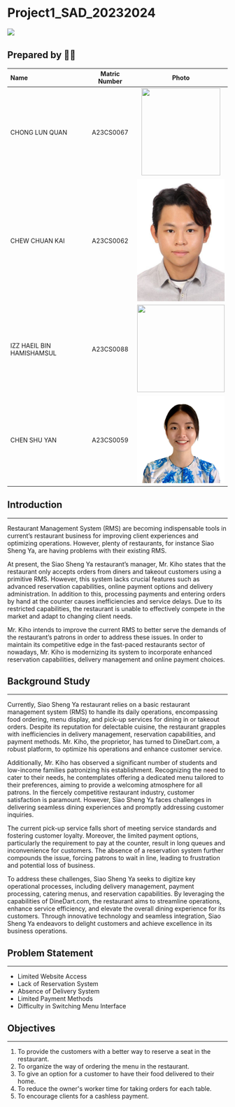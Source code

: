 # Project1_SAD_20232024

<image src = "image/restaurant2.webp"  >

## Prepared by 🧑‍💻

| Name             | Matric Number | Photo                                                         |
| :---------------- | :-------------: | :------------------------------------------------------------: |
| CHONG LUN QUAN          | A23CS0067        | <img src="https://github.com/ChuanKai1410/Project1_SAD_20232024/assets/147676251/35322cb7-8a85-4dd2-9d53-9e2f8e21d608" width=180px, height=200px>    |
| CHEW CHUAN KAI            | A23CS0062     | <img src="image/chuankai.jpg" width=200px height=280px>    |
| IZZ HAEIL BIN HAMISHAMSUL                | A23CS0088       | <img src="" width=200px, height=200px>         |
| CHEN SHU YAN           | A23CS0059     | <img src="image/sy.jpg" width=200px, height=200px>    |


## Introduction
----
Restaurant Management System (RMS) are becoming indispensable tools in current’s restaurant business for improving client experiences and optimizing operations. However, plenty of restaurants, for instance Siao Sheng Ya, are having problems with their existing RMS. 

At present, the Siao Sheng Ya restaurant’s manager, Mr. Kiho states that the restaurant only accepts orders from diners and takeout customers using a primitive RMS. However, this system lacks crucial features such as advanced reservation capabilities, online payment options and delivery administration. In addition to this, processing payments and entering orders by hand at the counter causes inefficiencies and service delays. Due to its restricted capabilities, the restaurant is unable to effectively compete in the market and adapt to changing client needs. 

Mr. Kiho intends to improve the current RMS to better serve the demands of the restaurant’s patrons in order to address these issues. In order to maintain its competitive edge in the fast-paced restaurants sector of nowadays, Mr. Kiho is modernizing its system to incorporate enhanced reservation capabilities, delivery management and online payment choices. 


## Background Study
---
Currently, Siao Sheng Ya restaurant relies on a basic restaurant management system (RMS) to handle its daily operations, encompassing food ordering, menu display, and pick-up services for dining in or takeout orders. Despite its reputation for delectable cuisine, the restaurant grapples with inefficiencies in delivery management, reservation capabilities, and payment methods. Mr. Kiho, the proprietor, has turned to DineDart.com, a robust platform, to optimize his operations and enhance customer service.

Additionally, Mr. Kiho has observed a significant number of students and low-income families patronizing his establishment. Recognizing the need to cater to their needs, he contemplates offering a dedicated menu tailored to their preferences, aiming to provide a welcoming atmosphere for all patrons. In the fiercely competitive restaurant industry, customer satisfaction is paramount. However, Siao Sheng Ya faces challenges in delivering seamless dining experiences and promptly addressing customer inquiries.

The current pick-up service falls short of meeting service standards and fostering customer loyalty. Moreover, the limited payment options, particularly the requirement to pay at the counter, result in long queues and inconvenience for customers. The absence of a reservation system further compounds the issue, forcing patrons to wait in line, leading to frustration and potential loss of business.

To address these challenges, Siao Sheng Ya seeks to digitize key operational processes, including delivery management, payment processing, catering menus, and reservation capabilities. By leveraging the capabilities of DineDart.com, the restaurant aims to streamline operations, enhance service efficiency, and elevate the overall dining experience for its customers. Through innovative technology and seamless integration, Siao Sheng Ya endeavors to delight customers and achieve excellence in its business operations.


## Problem Statement
---
- Limited Website Access
- Lack of Reservation System
- Absence of Delivery System
- Limited Payment Methods
- Difficulty in Switching Menu Interface


## Objectives
---
1. To provide the customers with a better way to reserve a seat in the restaurant.
2. To organize the way of ordering the menu in the restaurant.
3. To give an option for a customer to have their food delivered to their home.
4. To reduce the owner's worker time for taking orders for each table.
5. To encourage clients for a cashless payment.
